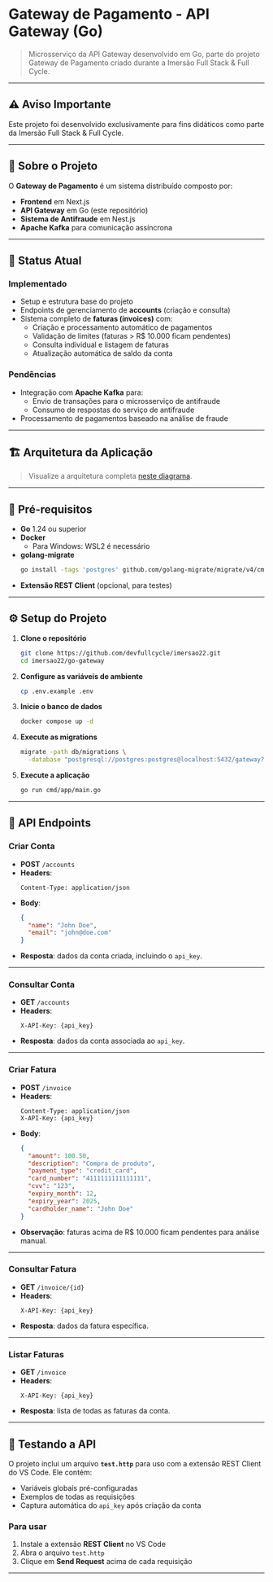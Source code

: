 # Gateway de Pagamento - API Gateway (Go)

> Microsserviço da API Gateway desenvolvido em Go, parte do projeto Gateway de Pagamento criado durante a Imersão Full Stack & Full Cycle.

---

## ⚠️ Aviso Importante

Este projeto foi desenvolvido exclusivamente para fins didáticos como parte da Imersão Full Stack & Full Cycle.

---

## 📖 Sobre o Projeto

O **Gateway de Pagamento** é um sistema distribuído composto por:

- **Frontend** em Next.js  
- **API Gateway** em Go (este repositório)  
- **Sistema de Antifraude** em Nest.js  
- **Apache Kafka** para comunicação assíncrona  

---

## 🚀 Status Atual

### Implementado

- Setup e estrutura base do projeto  
- Endpoints de gerenciamento de **accounts** (criação e consulta)  
- Sistema completo de **faturas (invoices)** com:  
  - Criação e processamento automático de pagamentos  
  - Validação de limites (faturas > R$ 10.000 ficam pendentes)  
  - Consulta individual e listagem de faturas  
  - Atualização automática de saldo da conta  

### Pendências

- Integração com **Apache Kafka** para:  
  - Envio de transações para o microsserviço de antifraude  
  - Consumo de respostas do serviço de antifraude  
- Processamento de pagamentos baseado na análise de fraude  

---

## 🏗️ Arquitetura da Aplicação

> Visualize a arquitetura completa [neste diagrama](https://link.excalidraw.com/readonly/Nrz6WjyTrn7IY8ZkrZHy).

---

## 🎯 Pré-requisitos

- **Go** 1.24 ou superior  
- **Docker**  
  - Para Windows: WSL2 é necessário  
- **golang-migrate**  
  ```bash
  go install -tags 'postgres' github.com/golang-migrate/migrate/v4/cmd/migrate@latest
  ```  
- **Extensão REST Client** (opcional, para testes)

---

## ⚙️ Setup do Projeto

1. **Clone o repositório**  
   ```bash
   git clone https://github.com/devfullcycle/imersao22.git
   cd imersao22/go-gateway
   ```

2. **Configure as variáveis de ambiente**  
   ```bash
   cp .env.example .env
   ```

3. **Inicie o banco de dados**  
   ```bash
   docker compose up -d
   ```

4. **Execute as migrations**  
   ```bash
   migrate -path db/migrations \
     -database "postgresql://postgres:postgres@localhost:5432/gateway?sslmode=disable" up
   ```

5. **Execute a aplicação**  
   ```bash
   go run cmd/app/main.go
   ```

---

## 📡 API Endpoints

### Criar Conta

- **POST** `/accounts`  
- **Headers**:  
  ```http
  Content-Type: application/json
  ```
- **Body**:
  ```json
  {
    "name": "John Doe",
    "email": "john@doe.com"
  }
  ```
- **Resposta**: dados da conta criada, incluindo o `api_key`.

---

### Consultar Conta

- **GET** `/accounts`  
- **Headers**:  
  ```http
  X-API-Key: {api_key}
  ```
- **Resposta**: dados da conta associada ao `api_key`.

---

### Criar Fatura

- **POST** `/invoice`  
- **Headers**:  
  ```http
  Content-Type: application/json
  X-API-Key: {api_key}
  ```
- **Body**:
  ```json
  {
    "amount": 100.50,
    "description": "Compra de produto",
    "payment_type": "credit_card",
    "card_number": "4111111111111111",
    "cvv": "123",
    "expiry_month": 12,
    "expiry_year": 2025,
    "cardholder_name": "John Doe"
  }
  ```
- **Observação**: faturas acima de R$ 10.000 ficam pendentes para análise manual.

---

### Consultar Fatura

- **GET** `/invoice/{id}`  
- **Headers**:  
  ```http
  X-API-Key: {api_key}
  ```
- **Resposta**: dados da fatura específica.

---

### Listar Faturas

- **GET** `/invoice`  
- **Headers**:  
  ```http
  X-API-Key: {api_key}
  ```
- **Resposta**: lista de todas as faturas da conta.

---

## 🧪 Testando a API

O projeto inclui um arquivo **`test.http`** para uso com a extensão REST Client do VS Code. Ele contém:

- Variáveis globais pré-configuradas  
- Exemplos de todas as requisições  
- Captura automática do `api_key` após criação da conta  

### Para usar

1. Instale a extensão **REST Client** no VS Code  
2. Abra o arquivo `test.http`  
3. Clique em **Send Request** acima de cada requisição  

---
```
